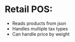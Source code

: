 Retail POS:
=================

* Reads products from json
* Handles multiple tax types
* Can handle price by weight